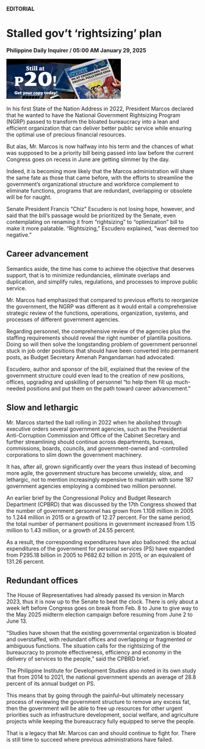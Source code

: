 **EDITORIAL**

# Stalled gov’t ‘rightsizing’ plan

****Philippine Daily Inquirer / 05:00 AM January 29, 2025****

![Image](https://raw.githubusercontent.com/github-jl14/scrapy_api/refs/heads/main/images/editorial01292025.png)

In his first State of the Nation Address in 2022, President Marcos declared that he wanted to have the National Government Rightsizing Program (NGRP) passed to transform the bloated bureaucracy into a lean and efficient organization that can deliver better public service while ensuring the optimal use of precious financial resources.

But alas, Mr. Marcos is now halfway into his term and the chances of what was supposed to be a priority bill being passed into law before the current Congress goes on recess in June are getting slimmer by the day.

Indeed, it is becoming more likely that the Marcos administration will share the same fate as those that came before, with the efforts to streamline the government’s organizational structure and workforce complement to eliminate functions, programs that are redundant, overlapping or obsolete will be for naught.

Senate President Francis “Chiz” Escudero is not losing hope, however, and said that the bill’s passage would be prioritized by the Senate, even contemplating on renaming it from “rightsizing” to “optimization” bill to make it more palatable. “Rightsizing,” Escudero explained, “was deemed too negative.”

## Career advancement

Semantics aside, the time has come to achieve the objective that deserves support, that is to minimize redundancies, eliminate overlaps and duplication, and simplify rules, regulations, and processes to improve public service.

Mr. Marcos had emphasized that compared to previous efforts to reorganize the government, the NGRP was different as it would entail a comprehensive strategic review of the functions, operations, organization, systems, and processes of different government agencies.

Regarding personnel, the comprehensive review of the agencies plus the staffing requirements should reveal the right number of plantilla positions. Doing so will then solve the longstanding problem of government personnel stuck in job order positions that should have been converted into permanent posts, as Budget Secretary Amenah Pangandaman had advocated.

Escudero, author and sponsor of the bill, explained that the review of the government structure could even lead to the creation of new positions, offices, upgrading and upskilling of personnel “to help them fill up much-needed positions and put them on the path toward career advancement.”

## Slow and lethargic

Mr. Marcos started the ball rolling in 2022 when he abolished through executive orders several government agencies, such as the Presidential Anti-Corruption Commission and Office of the Cabinet Secretary and further streamlining should continue across departments, bureaus, commissions, boards, councils, and government-owned and -controlled corporations to slim down the government machinery.

It has, after all, grown significantly over the years thus instead of becoming more agile, the government structure has become unwieldy, slow, and lethargic, not to mention increasingly expensive to maintain with some 187 government agencies employing a combined two million personnel.

An earlier brief by the Congressional Policy and Budget Research Department (CPBRD) that was discussed by the 17th Congress showed that the number of government personnel has grown from 1.108 million in 2005 to 1.244 million in 2015 or a growth of 12.27 percent. For the same period, the total number of permanent positions in government increased from 1.15 million to 1.43 million, or a growth of 24.55 percent.

As a result, the corresponding expenditures have also ballooned: the actual expenditures of the government for personal services (PS) have expanded from P295.18 billion in 2005 to P682.62 billion in 2015, or an equivalent of 131.26 percent.

## Redundant offices

The House of Representatives had already passed its version in March 2023, thus it is now up to the Senate to beat the clock. There is only about a week left before Congress goes on break from Feb. 8 to June to give way to the May 2025 midterm election campaign before resuming from June 2 to June 13.

“Studies have shown that the existing governmental organization is bloated and overstaffed, with redundant offices and overlapping or fragmented or ambiguous functions. The situation calls for the rightsizing of the bureaucracy to promote effectiveness, efficiency and economy in the delivery of services to the people,” said the CPBRD brief.

The Philippine Institute for Development Studies also noted in its own study that from 2014 to 2021, the national government spends an average of 28.8 percent of its annual budget on PS.

This means that by going through the painful–but ultimately necessary process of reviewing the government structure to remove any excess fat, then the government will be able to free up resources for other urgent priorities such as infrastructure development, social welfare, and agriculture projects while keeping the bureaucracy fully equipped to serve the people.

That is a legacy that Mr. Marcos can and should continue to fight for. There is still time to succeed where previous administrations have failed.